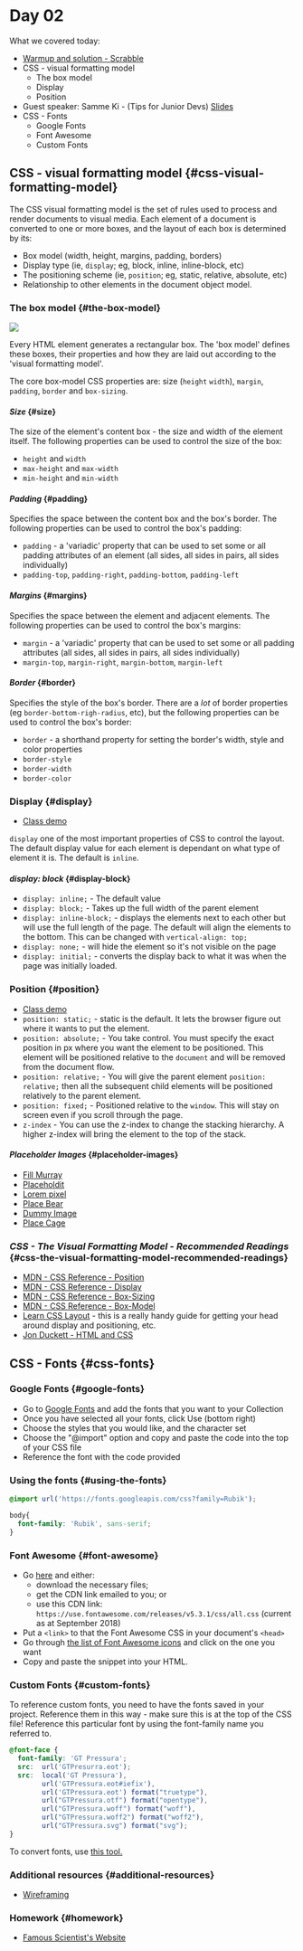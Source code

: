 # Day 02

What we covered today:

* [Warmup and solution - Scrabble](https://github.com/liaa2/wdi29-homework/tree/master/warmups/week02/day02_scrabble)
* CSS - visual formatting model
  * The box model
  * Display
  * Position
* Guest speaker: Samme Ki - \(Tips for Junior Devs\) [Slides](https://docs.google.com/presentation/d/1BV589uCm0AVvZEXaMk-ZBKs8CYPV2OBqKNNMHklP7jo)​
* CSS - Fonts
  * Google Fonts
  * Font Awesome
  * Custom Fonts

## CSS - visual formatting model {#css-visual-formatting-model}

The CSS visual formatting model is the set of rules used to process and render documents to visual media. Each element of a document is converted to one or more boxes, and the layout of each box is determined by its:

* Box model \(width, height, margins, padding, borders\)
* Display type \(ie, `display`; eg, block, inline, inline-block, etc\)
* The positioning scheme \(ie, `position`; eg, static, relative, absolute, etc\)
* Relationship to other elements in the document object model.

### The box model {#the-box-model}

![](https://i.imgur.com/DSi2s3A.png)

Every HTML element generates a rectangular box. The 'box model' defines these boxes, their properties and how they are laid out according to the 'visual formatting model'.

The core box-model CSS properties are: size \(`height` `width`\), `margin`, `padding`, `border` and `box-sizing`.

#### _Size_ {#size}

The size of the element's content box - the size and width of the element itself. The following properties can be used to control the size of the box:

* `height` and `width`
* `max-height` and `max-width`
* `min-height` and `min-width`

#### _Padding_ {#padding}

Specifies the space between the content box and the box's border. The following properties can be used to control the box's padding:

* `padding` - a 'variadic' property that can be used to set some or all padding attributes of an element \(all sides, all sides in pairs, all sides individually\)
* `padding-top`, `padding-right`, `padding-bottom`, `padding-left`

#### _Margins_ {#margins}

Specifies the space between the element and adjacent elements. The following properties can be used to control the box's margins:

* `margin` - a 'variadic' property that can be used to set some or all padding attributes \(all sides, all sides in pairs, all sides individually\)
* `margin-top`, `margin-right`, `margin-bottom`, `margin-left`

#### _Border_ {#border}

Specifies the style of the box's border. There are a _lot_ of border properties \(eg `border-bottom-righ-radius`, etc\), but the following properties can be used to control the box's border:

* `border` - a shorthand property for setting the border's width, style and color properties
* `border-style`
* `border-width`
* `border-color`

### Display {#display}

* ​[Class demo](https://github.com/textchimp/wdi-29/tree/master/week2/css-layout)​

`display` one of the most important properties of CSS to control the layout. The default display value for each element is dependant on what type of element it is. The default is `inline`.

#### _display: block_ {#display-block}

* `display: inline;` - The default value
* `display: block;` - Takes up the full width of the parent element
* `display: inline-block;` - displays the elements next to each other but will use the full length of the page. The default will align the elements to the bottom. This can be changed with `vertical-align: top;`
* `display: none;` - will hide the element so it's not visible on the page
* `display: initial;` - converts the display back to what it was when the page was initially loaded.

### Position {#position}

* ​[Class demo​](https://github.com/textchimp/wdi-29/tree/master/week2/css-layout)
* `position: static;` - static is the default. It lets the browser figure out where it wants to put the element.
* `position: absolute;` - You take control. You must specify the exact position in px where you want the element to be positioned. This element will be positioned relative to the `document` and will be removed from the document flow.
* `position: relative;` - You will give the parent element `position: relative;` then all the subsequent child elements will be positioned relatively to the parent element.
* `position: fixed;` - Positioned relative to the `window`. This will stay on screen even if you scroll through the page.
* `z-index` - You can use the z-index to change the stacking hierarchy. A higher z-index will bring the element to the top of the stack.

#### _Placeholder Images_ {#placeholder-images}

* ​[Fill Murray](http://www.fillmurray.com/)​
* ​[Placeholdit](http://placehold.it/)​
* ​[Lorem pixel](http://lorempixel.com/)​
* ​[Place Bear](http://placebear.com/)​
* ​[Dummy Image](http://dummyimage.com/)​
* ​[Place Cage](http://www.placecage.com/)​

### _CSS - The Visual Formatting Model - Recommended Readings_ {#css-the-visual-formatting-model-recommended-readings}

* ​[MDN - CSS Reference - Position](https://developer.mozilla.org/en-US/docs/Web/CSS/position)​
* ​[MDN - CSS Reference - Display](https://developer.mozilla.org/en-US/docs/Web/CSS/display)​
* ​[MDN - CSS Reference - Box-Sizing](https://developer.mozilla.org/en-US/docs/Web/CSS/box-sizing)​
* ​[MDN - CSS Reference - Box-Model](https://developer.mozilla.org/en-US/docs/Learn/CSS/Introduction_to_CSS/Box_model)​
* ​[Learn CSS Layout](http://learnlayout.com/) - this is a really handy guide for getting your head around display and positioning, etc.
* ​[Jon Duckett - HTML and CSS](http://www.htmlandcssbook.com/)​

## CSS - Fonts {#css-fonts}

### Google Fonts {#google-fonts}

* Go to [Google Fonts](https://www.google.com/fonts) and add the fonts that you want to your Collection
* Once you have selected all your fonts, click Use \(bottom right\)
* Choose the styles that you would like, and the character set
* Choose the "@import" option and copy and paste the code into the top of your CSS file
* Reference the font with the code provided

### Using the fonts {#using-the-fonts}

```css
@import url('https://fonts.googleapis.com/css?family=Rubik');

​body{  
  font-family: 'Rubik', sans-serif;
}
```

### Font Awesome {#font-awesome}

* Go [here](http://fortawesome.github.io/Font-Awesome/get-started/) and either:
  * download the necessary files;
  * get the CDN link emailed to you; or
  * use this CDN link: `https://use.fontawesome.com/releases/v5.3.1/css/all.css` \(current as at September 2018\)
* Put a `<link>` to that the Font Awesome CSS in your document's `<head>`
* Go through [the list of Font Awesome icons](http://fortawesome.github.io/Font-Awesome/icons/) and click on the one you want
* Copy and paste the snippet into your HTML.

### Custom Fonts {#custom-fonts}

To reference custom fonts, you need to have the fonts saved in your project. Reference them in this way - make sure this is at the top of the CSS file! Reference this particular font by using the font-family name you referred to.

```css
@font-face {  
  font-family: 'GT Pressura';  
  src:  url('GTPresurra.eot');  
  src:  local('GT Pressura'),        
        url('GTPressura.eot#iefix'),        
        url('GTPressura.eot') format("truetype"),        
        url("GTPressura.otf") format("opentype"),        
        url("GTPressura.woff") format("woff"),        
        url("GTPressura.woff2") format("woff2"),        
        url("GTPressura.svg") format("svg");
}
```

To convert fonts, use [this tool.](http://onlinefontconverter.com/)​

### Additional resources {#additional-resources}

* ​[Wireframing](https://wireframe.cc/)​

### Homework {#homework}

* ​[Famous Scientist's Website](https://gist.github.com/textchimp/ae04dc55da685d6039241912017bb327)​

